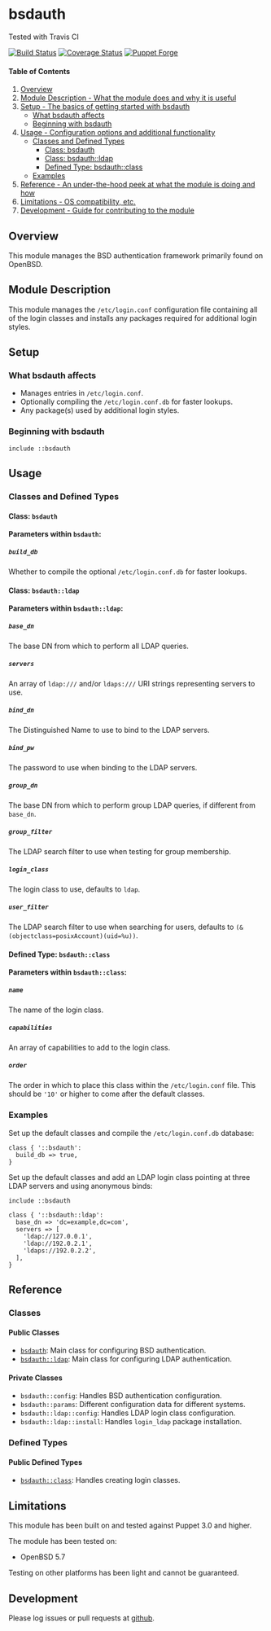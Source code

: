 # bsdauth

Tested with Travis CI

[![Build Status](https://travis-ci.org/bodgit/puppet-bsdauth.svg?branch=master)](https://travis-ci.org/bodgit/puppet-bsdauth)
[![Coverage Status](https://coveralls.io/repos/bodgit/puppet-bsdauth/badge.svg?branch=master&service=github)](https://coveralls.io/github/bodgit/puppet-bsdauth?branch=master)
[![Puppet Forge](http://img.shields.io/puppetforge/v/bodgit/bsdauth.svg)](https://forge.puppetlabs.com/bodgit/bsdauth)

#### Table of Contents

1. [Overview](#overview)
2. [Module Description - What the module does and why it is useful](#module-description)
3. [Setup - The basics of getting started with bsdauth](#setup)
    * [What bsdauth affects](#what-bsdauth-affects)
    * [Beginning with bsdauth](#beginning-with-bsdauth)
4. [Usage - Configuration options and additional functionality](#usage)
    * [Classes and Defined Types](#classes-and-defined-types)
        * [Class: bsdauth](#class-bsdauth)
        * [Class: bsdauth::ldap](#class-bsdauthldap)
        * [Defined Type: bsdauth::class](#defined-type-bsdauthclass)
    * [Examples](#examples)
5. [Reference - An under-the-hood peek at what the module is doing and how](#reference)
5. [Limitations - OS compatibility, etc.](#limitations)
6. [Development - Guide for contributing to the module](#development)

## Overview

This module manages the BSD authentication framework primarily found on
OpenBSD.

## Module Description

This module manages the `/etc/login.conf` configuration file containing all of
the login classes and installs any packages required for additional login
styles.

## Setup

### What bsdauth affects

* Manages entries in `/etc/login.conf`.
* Optionally compiling the `/etc/login.conf.db` for faster lookups.
* Any package(s) used by additional login styles.

### Beginning with bsdauth

```puppet
include ::bsdauth
```

## Usage

### Classes and Defined Types

#### Class: `bsdauth`

**Parameters within `bsdauth`:**

##### `build_db`

Whether to compile the optional `/etc/login.conf.db` for faster lookups.

#### Class: `bsdauth::ldap`

**Parameters within `bsdauth::ldap`:**

##### `base_dn`

The base DN from which to perform all LDAP queries.

##### `servers`

An array of `ldap:///` and/or `ldaps:///` URI strings representing servers to use.

##### `bind_dn`

The Distinguished Name to use to bind to the LDAP servers.

##### `bind_pw`

The password to use when binding to the LDAP servers.

##### `group_dn`

The base DN from which to perform group LDAP queries, if different from
`base_dn`.

##### `group_filter`

The LDAP search filter to use when testing for group membership.

##### `login_class`

The login class to use, defaults to `ldap`.

##### `user_filter`

The LDAP search filter to use when searching for users, defaults to
`(&(objectclass=posixAccount)(uid=%u))`.

#### Defined Type: `bsdauth::class`

**Parameters within `bsdauth::class`:**

##### `name`

The name of the login class.

##### `capabilities`

An array of capabilities to add to the login class.

##### `order`

The order in which to place this class within the `/etc/login.conf` file. This
should be `'10'` or higher to come after the default classes.

### Examples

Set up the default classes and compile the `/etc/login.conf.db` database:

```puppet
class { '::bsdauth':
  build_db => true,
}
```

Set up the default classes and add an LDAP login class pointing at three LDAP
servers and using anonymous binds:

```puppet
include ::bsdauth

class { '::bsdauth::ldap':
  base_dn => 'dc=example,dc=com',
  servers => [
    'ldap://127.0.0.1',
    'ldap://192.0.2.1',
    'ldaps://192.0.2.2',
  ],
}
```

## Reference

### Classes

#### Public Classes

* [`bsdauth`](#class-bsdauth): Main class for configuring BSD authentication.
* [`bsdauth::ldap`](#class-bsdauthldap): Main class for configuring LDAP
  authentication.

#### Private Classes

* `bsdauth::config`: Handles BSD authentication configuration.
* `bsdauth::params`: Different configuration data for different systems.
* `bsdauth::ldap::config`: Handles LDAP login class configuration.
* `bsdauth::ldap::install`: Handles `login_ldap` package installation.

### Defined Types

#### Public Defined Types

* [`bsdauth::class`](#defined-type-bsdauthclass): Handles creating login
  classes.

## Limitations

This module has been built on and tested against Puppet 3.0 and higher.

The module has been tested on:

* OpenBSD 5.7

Testing on other platforms has been light and cannot be guaranteed.

## Development

Please log issues or pull requests at
[github](https://github.com/bodgit/puppet-bsdauth).
